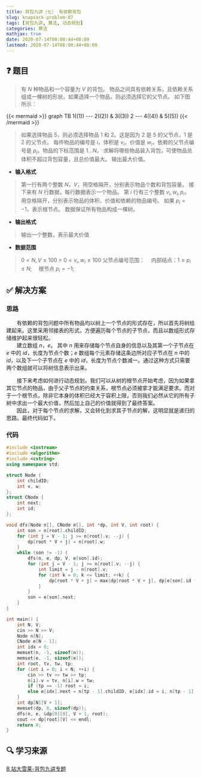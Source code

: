 ```yaml
---
title: 背包九讲（七） 有依赖背包
slug: knapsack-problem-07
tags: [背包九讲, 算法, 动态规划]
categories: 算法
mathjax: true
date: 2020-07-14T08:00:44+08:00
lastmod: 2020-07-14T08:00:44+08:00
---
```


## ❓ 题目

> 有 $N$ 种物品和一个容量为 $V$ 的背包。
> 物品之间具有依赖关系，且依赖关系组成一棵树的形状。如果选择一个物品，则必须选择它的父节点。
> 如下图所示：

<!--more-->

{{< mermaid >}}
graph TB
1((1)) --- 2((2)) & 3((3))
2 --- 4((4)) & 5((5))
{{< /mermaid >}}

> 如果选择物品 5，则必须选择物品 1 和 2。这是因为 2 是 5 的父节点，1 是 2 的父节点。
> 每件物品的编号是 $i$，体积是 $v_i$，价值是 $w_i$，依赖的父节点编号是 $p_i$。物品的下标范围是 $1…N$。
> 求解将哪些物品装入背包，可使物品总体积不超过背包容量，且总价值最大。
> 输出最大价值。

- **输入格式**

> 第一行有两个整数 $N$，$V$，用空格隔开，分别表示物品个数和背包容量。
> 接下来有 $N$ 行数据，每行数据表示一个物品。
> 第 $i$ 行有三个整数 $v_i,w_i,p_i$，用空格隔开，分别表示物品的体积、价值和依赖的物品编号。
> 如果 $p_i = −1$，表示根节点。 数据保证所有物品构成一棵树。

- **输出格式**

> 输出一个整数，表示最大价值

- **数据范围**

> $0 < N,V \leq 100$ > $0 < v_i,w_i \leq 100$
> 父节点编号范围：
> &emsp;内部结点：$1\leq p_i\leq N$;
> &emsp;根节点 $p_i = −1$;

## ✅ 解决方案

### 思路

&emsp;&emsp;有依赖的背包问题中所有物品均以树上一个节点的形式存在，所以首先将树给建起来。这里采用邻接表的形式，方便遍历每个节点的子节点，而且以数组形式存储维护起来很轻松。  
&emsp;&emsp;建立数组 $n$，$e$。 其中 $n$ 用来存储每个节点自身的信息以及其第一个子节点在 $e$ 中的 $id$，长度为节点个数；$e$ 数组每个元素存储这条边所对应子节点在 $n$ 中的 $id$，以及下一个子节点在 $e$ 中的 $id$，长度为节点个数减一。通过这种方式只需要两个数组就可以将树信息表示出来。

&emsp;&emsp;接下来考虑如何进行动态规划。我们可以从树的根节点开始考虑，因为如果拿其它节点的物品，由于父子节点的约束关系，根节点必须被拿才能满足要求。而对于一个根节点，除非它本身的体积已经大于容积上限，否则我们必然从它的所有子树中求出一个最大价值，然后加上自己的价值就得到了最终答案。  
&emsp;&emsp;因此，对于每个节点的求解，又会转化到求其子节点的解，这明显就是递归的思路。最终代码如下。

### 代码

```c++
#include <iostream>
#include <algorithm>
#include <cstring>
using namespace std;

struct Node {
    int childID;
    int v, w;
};
struct CNode {
    int next;
    int id;
};

void dfs(Node n[], CNode e[], int *dp, int V, int root) {
    int son = n[root].childID;
    for (int j = V - 1; j >= n[root].v; --j) {
        dp[root * V + j] = n[root].w;
    }
    while (son != -1) {
        dfs(n, e, dp, V, e[son].id);
        for (int j = V - 1; j >= n[root].v; --j) {
            int limit = j - n[root].v;
            for (int k = 0; k <= limit; ++k) {
                dp[root * V + j] = max(dp[root * V + j], dp[e[son].id * V + k] + dp[root * V + j - k]);
            }
        }
        son = e[son].next;
    }
}

int main() {
    int N, V;
    cin >> N >> V;
    Node n[N];
    CNode e[N - 1];
    int idx = 0;
    memset(n, -1, sizeof(n));
    memset(e, -1, sizeof(e));
    int root, tv, tw, tp;
    for (int i = 0; i < N; ++i) {
        cin >> tv >> tw >> tp;
        n[i].v = tv, n[i].w = tw;
        if (tp == -1) root = i;
        else e[idx].next = n[tp - 1].childID, e[idx].id = i, n[tp - 1].childID = idx++;
    }
    int dp[N][V + 1];
    memset(dp, 0, sizeof(dp));
    dfs(n, e, &dp[0][0], V + 1, root);
    cout << dp[root][V] << endl;
    return 0;
}
```

## 🔍 学习来源

[B 站大雪莱-背包九讲专题 <i class="fa fa-external-link-alt"></i>](https://www.bilibili.com/video/BV1Qt411R7v8?p=2&t=1608)
